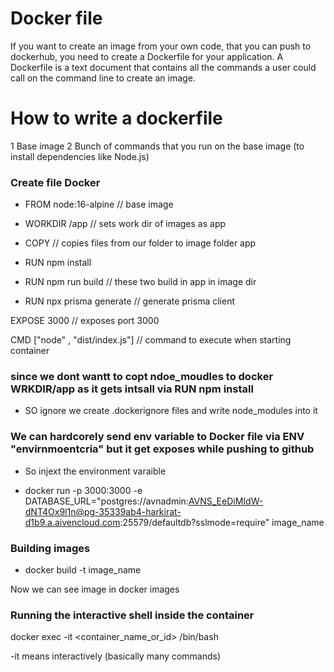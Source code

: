 # Docker file 
If you want to create an image from your own code, that you can push to dockerhub, you need to create a Dockerfile for your application.
A Dockerfile is a text document that contains all the commands a user could call on the command line to create an image.

# How to write a dockerfile 
1 Base image 
2 Bunch of commands that you run on the base image (to install dependencies like Node.js)


### Create file Docker 

- FROM node:16-alpine // base image 
- WORKDIR /app      // sets work dir of images as app 

- COPY          // copies files from our folder to image folder app 

- RUN npm install
- RUN npm run build        // these two build in app in image dir 
- RUN npx prisma generate        // generate prisma client 

EXPOSE 3000   // exposes port 3000 

CMD ["node" , "dist/index.js"]        // command to execute when starting container





### since we dont wantt to copt ndoe_moudles to docker WRKDIR/app as it gets intsall via RUN npm install 
- SO ignore we create   .dockerignore files and write node_modules into it 

### We can hardcorely send env variable to Docker file via ENV "envirnmoentcria" but it get exposes while pushing to github 
- So injext the environment varaible 

- docker run -p 3000:3000 -e DATABASE_URL="postgres://avnadmin:AVNS_EeDiMIdW-dNT4Ox9l1n@pg-35339ab4-harkirat-d1b9.a.aivencloud.com:25579/defaultdb?sslmode=require" image_name

### Building images 
- docker build -t image_name 

Now we can see image in docker images

### Running the interactive shell inside the container 
docker exec -it <container_name_or_id> /bin/bash

-it means interactively (basically many commands)